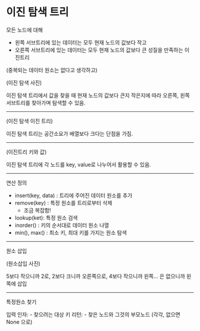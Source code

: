 # 이진 탐색 트리

모든 노드에 대해

- 왼쪽 서브트리에 있는 데이터는 모두 현재 노드의 값보다 작고
- 오른쪽 서브트리에 있는 데이터는 모두 현재 노드의 값보다 큰
  성질을 만족하는 이진트리

(중복되는 데이터 원소는 없다고 생각하고)

(이진 탐색 사진)

이진 탐색 트리에서 값을 찾을 때 현재 노드의 값보다 큰지 작은지에 따라 오른쪽, 왼쪽 서브트리를 찾아가며 탐색할 수 있음.

---

(이진 탐색 이진 트리)

이진 탐색 트리는 공간소요가 배열보다 크다는 단점을 가짐.

---

(이진트리 키와 값)

이진 탐색 트리에 각 노드를 key, value로 나누어서 활용할 수 있음.

---

연산 정의

- insert(key, data) : 트리에 주어진 데이터 원소를 추가
- remove(key) : 특정 원소를 트리로부터 삭제
  - 조금 복잡함!
- lookup(ket): 특정 원소 검색
- inorder() : 키의 순서대로 데이터 원소 나열
- min(), max() : 최소 키, 최대 키를 가지는 원소 탐색

---

원소 삽입

(원소삽입 사진)

5보다 작으니까 2로, 2보다 크니까 오른쪽으로, 4보다 작으니까 왼쪽... 은 없으니까 왼쪽에 삽입

---

특정원소 찾기

입력 인자: - 찾으려는 대상 키
리턴: - 찾은 노드와 그것의 부모노드
(각각, 없으면 None 으로)
